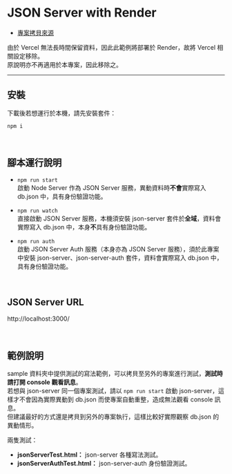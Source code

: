 # JSON Server with Render

- [專案拷貝來源](https://github.com/gonsakon/json-server-vercel)

由於 Vercel 無法長時間保留資料，因此此範例將部署於 Render，故將 Vercel 相關設定移除。<br>
原說明亦不再適用於本專案，因此移除之。

---

## 安裝

下載後若想運行於本機，請先安裝套件：
```javascript
npm i
```

<br>

## 腳本運行說明
- `npm run start`<br>
  啟動 Node Server 作為 JSON Server 服務，異動資料時**不會**實際寫入 db.json 中，具有身份驗證功能。
  
- `npm run watch`<br>
  直接啟動 JSON Server 服務，本機須安裝 json-server 套件於**全域**，資料會實際寫入 db.json 中，本身**不**具有身份驗證功能。
  
- `npm run auth`<br>
  啟動 JSON Server Auth 服務（本身亦為 JSON Server 服務），須於此專案中安裝 json-server、json-server-auth 套件，資料會實際寫入 db.json 中，具有身份驗證功能。

<br>

## JSON Server URL
http://localhost:3000/

<br>

## 範例說明
sample 資料夾中提供測試的寫法範例，可以拷貝至另外的專案進行測試，**測試時請打開 console 觀看訊息**。<br>
若想與 json-server 同一個專案測試，請以 `npm run start` 啟動 json-server，這樣才不會因為實際異動到 db.json 而使專案自動重整，造成無法觀看 console 訊息。<br>
但建議最好的方式還是拷貝到另外的專案執行，這樣比較好實際觀察 db.json 的異動情形。<br>

兩隻測試：
- **jsonServerTest.html：** json-server 各種寫法測試。
- **jsonServerAuthTest.html：** json-server-auth 身份驗證測試。
